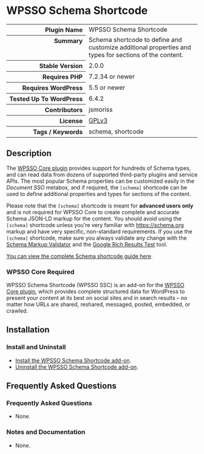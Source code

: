 <h1>WPSSO Schema Shortcode</h1>

<table>
<tr><th align="right" valign="top" nowrap>Plugin Name</th><td>WPSSO Schema Shortcode</td></tr>
<tr><th align="right" valign="top" nowrap>Summary</th><td>Schema shortcode to define and customize additional properties and types for sections of the content.</td></tr>
<tr><th align="right" valign="top" nowrap>Stable Version</th><td>2.0.0</td></tr>
<tr><th align="right" valign="top" nowrap>Requires PHP</th><td>7.2.34 or newer</td></tr>
<tr><th align="right" valign="top" nowrap>Requires WordPress</th><td>5.5 or newer</td></tr>
<tr><th align="right" valign="top" nowrap>Tested Up To WordPress</th><td>6.4.2</td></tr>
<tr><th align="right" valign="top" nowrap>Contributors</th><td>jsmoriss</td></tr>
<tr><th align="right" valign="top" nowrap>License</th><td><a href="https://www.gnu.org/licenses/gpl.txt">GPLv3</a></td></tr>
<tr><th align="right" valign="top" nowrap>Tags / Keywords</th><td>schema, shortcode</td></tr>
</table>

<h2>Description</h2>

<!-- about -->

<p>The <a href="https://wordpress.org/plugins/wpsso/">WPSSO Core plugin</a> provides support for hundreds of Schema types, and can read data from dozens of supported third-party plugins and service APIs. The most popular Schema properties can be customized easily in the <em>Document SSO</em> metabox, and if required, the <code>&#91;schema&#93;</code> shortcode can be used to define additional properties and types for sections of the content.</p>

<p>Please note that the <code>&#91;schema&#93;</code> shortcode is meant for <strong>advanced users only</strong> and is not required for WPSSO Core to create complete and accurate Schema JSON-LD markup for the content. You should avoid using the <code>&#91;schema&#93;</code> shortcode unless you're very familiar with <a href="https://schema.org">https://schema.org</a> markup and have very specific, non-standard requirements. If you use the <code>&#91;schema&#93;</code> shortcode, make sure you always validate any change with the <a href="https://validator.schema.org/">Schema Markup Validator</a> and the <a href="https://search.google.com/test/rich-results">Google Rich Results Test</a> tool.</p>

<!-- /about -->

<p><a href="https://wpsso.com/docs/plugins/wpsso-schema-shortcode-documentation/notes-and-documentation-for-wpsso-ssc/schema-shortcode/">You can view the complete Schema shortcode guide here</a>.</p>

<h3>WPSSO Core Required</h3>

<p>WPSSO Schema Shortcode (WPSSO SSC) is an add-on for the <a href="https://wordpress.org/plugins/wpsso/">WPSSO Core plugin</a>, which provides complete structured data for WordPress to present your content at its best on social sites and in search results – no matter how URLs are shared, reshared, messaged, posted, embedded, or crawled.</p>

<h2>Installation</h2>

<h3 class="top">Install and Uninstall</h3>

<ul>
<li><a href="https://wpsso.com/docs/plugins/wpsso-schema-shortcode/installation/install-the-plugin/">Install the WPSSO Schema Shortcode add-on</a>.</li>
<li><a href="https://wpsso.com/docs/plugins/wpsso-schema-shortcode/installation/uninstall-the-plugin/">Uninstall the WPSSO Schema Shortcode add-on</a>.</li>
</ul>

<h2>Frequently Asked Questions</h2>

<h3 class="top">Frequently Asked Questions</h3>

<ul>
<li>None.</li>
</ul>

<h3>Notes and Documentation</h3>

<ul>
<li>None.</li>
</ul>

